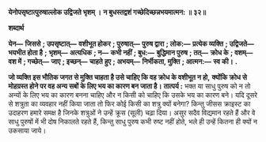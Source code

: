 **येनोपसृष्टात्पुरुषाल्लोक उद्विजते भृशम् ।** **न बुधस्तद्वशं गच्छेदिच्छन्नभयमात्मन: ॥ ३२॥** 

**शब्दार्थ** 

**येन—** **जिससे** **; उपसृष्टात्—** **वशीभूत होकर** **; पुरुषात्—** **पुरुष द्वारा** **; लोक:—** **प्रत्येक व्यक्ति** **; उद्विजते—** **भयभीत होता है** **;** **भृशम्—** **अत्यधिक** **; न—** **कभी नहीं** **; बुध:—** **बुद्धिमान पुरुष** **; तत्—** **क्रोध के** **; वशम्—** **वश में** **; गच्छेत्—** **जाए** **; इच्छन्—** **चाहते** **हुए** **; अभयम्—** **निर्भीकता, मुक्ति** **; आत्मन:—** **स्व की।** **.** 

**जो व्यक्ति इस भौतिक जगत से मुक्ति चाहता है उसे चाहिए कि वह क्रोध के वशीभूत न हो,** **क्योंकि क्रोध से मोहग्रस्त होने पर वह अन्य सबों के लिए भय का कारण बन जाता है।** **तात्पर्य :** भक्त या साधु पुरुष को न तो अन्यों के लिए भय का कारण बनना चाहिए और न किसी को चाहिए कि उसके भय का कारण बने। यदि दूसरे से शत्रुता का व्यवहार नहीं किया जाता तो फिर कोई किसी का शत्रु क्यों बनेगा? किन्तु जीसस क्राइस्ट का उदाहरण हमारे समक्ष है जिनके शत्रुओं ने उन्हें क्रूस (सूली) चढ़ा दिया। असुर सदैव विद्यमान रहते हैं और वे साधु पुरुषों में भी दोष निकालते रहते हैं, किन्तु साधु पुरुष कभी रुष्ट नहीं होते, भले ही उन्हें कितना ही क्यों न उकसाया जाये।  